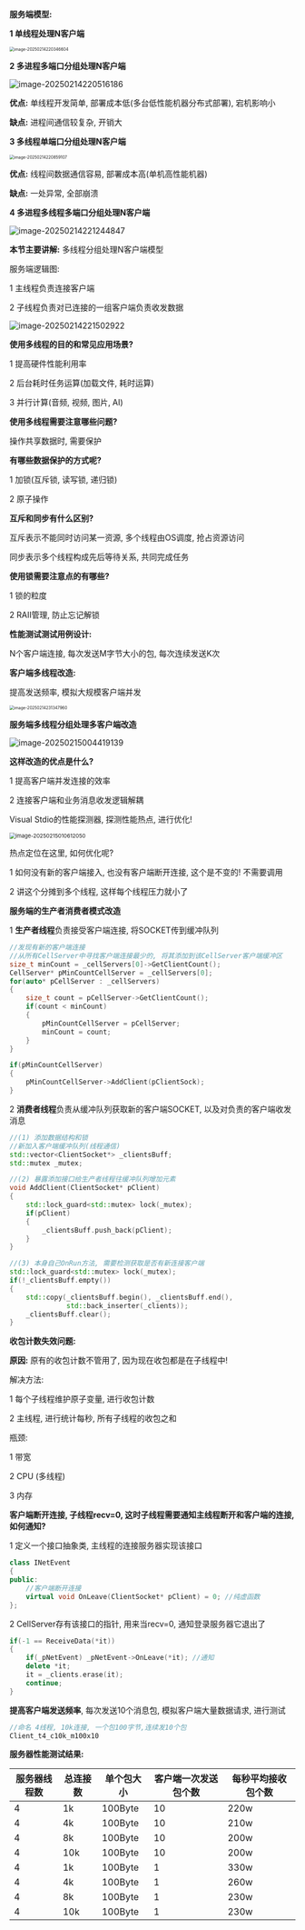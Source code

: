 **服务端模型:** 

**1 单线程处理N客户端**

<img src="%E5%A4%9A%E7%BA%BF%E7%A8%8B%E7%BD%91%E7%BB%9C%E7%A8%8B%E5%BA%8F/image-20250214220346604.png" alt="image-20250214220346604" style="zoom:50%;" />

**2 多进程多端口分组处理N客户端**

![image-20250214220516186](%E5%A4%9A%E7%BA%BF%E7%A8%8B%E7%BD%91%E7%BB%9C%E7%A8%8B%E5%BA%8F/image-20250214220516186.png)

**优点:** 单线程开发简单, 部署成本低(多台低性能机器分布式部署), 宕机影响小

**缺点:** 进程间通信较复杂, 开销大



**3 多线程单端口分组处理N客户端**

<img src="%E5%A4%9A%E7%BA%BF%E7%A8%8B%E7%BD%91%E7%BB%9C%E7%A8%8B%E5%BA%8F/image-20250214220859107.png" alt="image-20250214220859107" style="zoom:50%;" />

**优点:** 线程间数据通信容易, 部署成本高(单机高性能机器)

**缺点:** 一处异常, 全部崩溃



**4 多进程多线程多端口分组处理N客户端**

![image-20250214221244847](%E5%A4%9A%E7%BA%BF%E7%A8%8B%E7%BD%91%E7%BB%9C%E7%A8%8B%E5%BA%8F/image-20250214221244847.png)





**本节主要讲解:** 多线程分组处理N客户端模型

服务端逻辑图: 

1 主线程负责连接客户端

2 子线程负责对已连接的一组客户端负责收发数据

![image-20250214221502922](%E5%A4%9A%E7%BA%BF%E7%A8%8B%E7%BD%91%E7%BB%9C%E7%A8%8B%E5%BA%8F/image-20250214221502922.png)



**使用多线程的目的和常见应用场景?**

1 提高硬件性能利用率

2 后台耗时任务运算(加载文件, 耗时运算)

3 并行计算(音频, 视频, 图片, AI)



**使用多线程需要注意哪些问题?**

操作共享数据时, 需要保护



**有哪些数据保护的方式呢?** 

1 加锁(互斥锁, 读写锁, 递归锁)

2 原子操作



**互斥和同步有什么区别?** 

互斥表示不能同时访问某一资源,  多个线程由OS调度, 抢占资源访问

同步表示多个线程构成先后等待关系, 共同完成任务



**使用锁需要注意点的有哪些?** 

1 锁的粒度

2 RAII管理, 防止忘记解锁





**性能测试测试用例设计:** 

N个客户端连接, 每次发送M字节大小的包, 每次连续发送K次





**客户端多线程改造:** 

提高发送频率, 模拟大规模客户端并发

<img src="%E5%A4%9A%E7%BA%BF%E7%A8%8B%E7%BD%91%E7%BB%9C%E7%A8%8B%E5%BA%8F/image-20250214231347960.png" alt="image-20250214231347960" style="zoom:50%;" />







**服务端多线程分组处理多客户端改造**

![image-20250215004419139](%E5%A4%9A%E7%BA%BF%E7%A8%8B%E7%BD%91%E7%BB%9C%E7%A8%8B%E5%BA%8F/image-20250215004419139.png)

**这样改造的优点是什么?** 

1 提高客户端并发连接的效率

2 连接客户端和业务消息收发逻辑解耦





Visual Stdio的性能探测器, 探测性能热点, 进行优化!

<img src="%E5%A4%9A%E7%BA%BF%E7%A8%8B%E7%BD%91%E7%BB%9C%E7%A8%8B%E5%BA%8F/image-20250215010612050.png" alt="image-20250215010612050" style="zoom: 67%;" />

热点定位在这里, 如何优化呢? 

1 如何没有新的客户端接入, 也没有客户端断开连接,  这个是不变的! 不需要调用

2 讲这个分摊到多个线程, 这样每个线程压力就小了





**服务端的生产者消费者模式改造**

1 **生产者线程**负责接受客户端连接, 将SOCKET传到缓冲队列

```c++
//发现有新的客户端连接
//从所有CellServer中寻找客户端连接最少的, 将其添加到该CellServer客户端缓冲区
size_t minCount = _cellServers[0]->GetClientCount();
CellServer* pMinCountCellServer = _cellServers[0];
for(auto* pCellServer : _cellServers)
{
    size_t count = pCellServer->GetClientCount();
    if(count < minCount)
    {
        pMinCountCellServer = pCellServer;
        minCount = count;
    }
}

if(pMinCountCellServer)
{
    pMinCountCellServer->AddClient(pClientSock);
}
```



2 **消费者线程**负责从缓冲队列获取新的客户端SOCKET, 以及对负责的客户端收发消息

```c++
//(1) 添加数据结构和锁
//新加入客户端缓冲队列(线程通信)
std::vector<ClientSocket*> _clientsBuff;
std::mutex _mutex;

//(2) 暴露添加接口给生产者线程往缓冲队列增加元素
void AddClient(ClientSocket* pClient)
{
    std::lock_guard<std::mutex> lock(_mutex);
    if(pClient)
    {
        _clientsBuff.push_back(pClient);
    }
}

//(3) 本身自己OnRun方法, 需要检测获取是否有新连接客户端
std::lock_guard<std::mutex> lock(_mutex);
if(!_clientsBuff.empty())
{
    std::copy(_clientsBuff.begin(), _clientsBuff.end(), 
              std::back_inserter(_clients));
    _clientsBuff.clear();
}
```



**收包计数失效问题:** 

**原因:** 原有的收包计数不管用了, 因为现在收包都是在子线程中! 

解决方法: 

1 每个子线程维护原子变量, 进行收包计数

2 主线程, 进行统计每秒, 所有子线程的收包之和



瓶颈: 

1 带宽

2 CPU (多线程)

3 内存





**客户端断开连接, 子线程recv=0,  这时子线程需要通知主线程断开和客户端的连接, 如何通知?**

1 定义一个接口抽象类,  主线程的连接服务器实现该接口

```c++
class INetEvent
{
public:
    //客户端断开连接
    virtual void OnLeave(ClientSocket* pClient) = 0; //纯虚函数 
};
```

2 CellServer存有该接口的指针, 用来当recv=0, 通知登录服务器它退出了

```c++
if(-1 == ReceiveData(*it))
{
    if(_pNetEvent) _pNetEvent->OnLeave(*it); //通知
    delete *it;
    it = _clients.erase(it);
    continue;
}
```





**提高客户端发送频率**, 每次发送10个消息包, 模拟客户端大量数据请求, 进行测试

```c++
//命名 4线程, 10k连接, 一个包100字节,连续发10个包
Client_t4_c10k_m100x10
```





**服务器性能测试结果:** 

| 服务器线程数 | 总连接数 | 单个包大小 | 客户端一次发送包个数 | 每秒平均接收包个数 |
| ------------ | -------- | ---------- | -------------------- | ------------------ |
| 4            | 1k       | 100Byte    | 10                   | 220w               |
| 4            | 4k       | 100Byte    | 10                   | 210w               |
| 4            | 8k       | 100Byte    | 10                   | 200w               |
| 4            | 10k      | 100Byte    | 10                   | 200w               |
| 4            | 1k       | 100Byte    | 1                    | 330w               |
| 4            | 4k       | 100Byte    | 1                    | 260w               |
| 4            | 8k       | 100Byte    | 1                    | 230w               |
| 4            | 10k      | 100Byte    | 1                    | 230w               |



